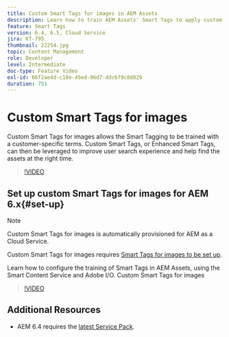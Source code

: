 ```yaml
---
title: Custom Smart Tags for images in AEM Assets
description: Learn how to train AEM Assets' Smart Tags to apply custom terms to assets.
feature: Smart Tags
version: 6.4, 6.5, Cloud Service
jira: KT-795
thumbnail: 22254.jpg
topic: Content Management
role: Developer
level: Intermediate
doc-type: Feature Video
exl-id: 06f2ae4d-c18e-45ed-96d7-ddc6f9c8d829
duration: 751
---
```

# Custom Smart Tags for images 

Custom Smart Tags for images allows the Smart Tagging to be trained with a customer-specific terms. 
Custom Smart Tags, or Enhanced Smart Tags, can then be leveraged to improve user search experience and help find the assets at the right time.

>[!VIDEO](https://video.tv.adobe.com/v/22254?quality=12&learn=on)

## Set up custom Smart Tags for images for AEM 6.x{#set-up}

>[!NOTE]
> Custom Smart Tags for images is automatically provisioned for AEM as a Cloud Service.

Custom Smart Tags for images requires [Smart Tags for images to be set up](./image-smart-tags.md#set-up).

Learn how to configure the training of Smart Tags in AEM Assets, using the Smart Content Service and Adobe I/O. Custom Smart Tags for images

>[!VIDEO](https://video.tv.adobe.com/v/23405?quality=12&learn=on)

## Additional Resources

* AEM 6.4 requires the [latest Service Pack](https://experienceleague.adobe.com/docs/experience-manager-release-information/aem-release-updates/aem-releases-updates.html#aem-64).
